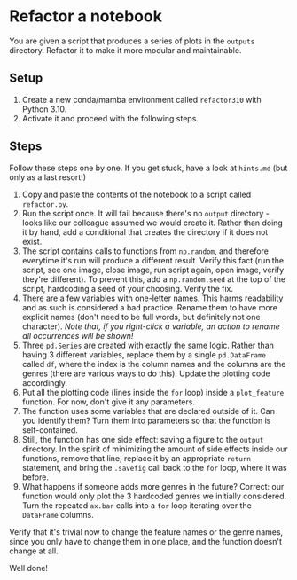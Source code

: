 # Refactor a notebook

You are given a script that produces a series of plots in the `outputs` directory. Refactor it to make it more modular and maintainable.

## Setup

1. Create a new conda/mamba environment called `refactor310` with Python 3.10.
2. Activate it and proceed with the following steps.

## Steps

Follow these steps one by one. If you get stuck, have a look at `hints.md` (but only as a last resort!)

1. Copy and paste the contents of the notebook to a script called `refactor.py`.
2. Run the script once. It will fail because there's no `output` directory - looks like our colleague assumed we would create it. Rather than doing it by hand, add a conditional that creates the directory if it does not exist.
2. The script contains calls to functions from `np.random`, and therefore everytime it's run will produce a different result. Verify this fact (run the script, see one image, close image, run script again, open image, verify they're different). To prevent this, add a `np.random.seed` at the top of the script, hardcoding a seed of your choosing. Verify the fix.
3. There are a few variables with one-letter names. This harms readability and as such is considered a bad practice. Rename them to have more explicit names (don't need to be full words, but definitely not one character). _Note that, if you right-click a variable, an action to rename all occurrences will be shown!_
4. Three `pd.Series` are created with exactly the same logic. Rather than having 3 different variables, replace them by a single `pd.DataFrame` called `df`, where the index is the column names and the columns are the genres (there are various ways to do this). Update the plotting code accordingly.
5. Put all the plotting code (lines inside the `for` loop) inside a `plot_feature` function. For now, don't give it any parameters.
6. The function uses some variables that are declared outside of it. Can you identify them? Turn them into parameters so that the function is self-contained.
7. Still, the function has one side effect: saving a figure to the `output` directory. In the spirit of minimizing the amount of side effects inside our functions, remove that line, replace it by an appropriate `return` statement, and bring the `.savefig` call back to the `for` loop, where it was before.
8. What happens if someone adds more genres in the future? Correct: our function would only plot the 3 hardcoded genres we initially considered. Turn the repeated `ax.bar` calls into a `for` loop iterating over the `DataFrame` columns.

Verify that it's trivial now to change the feature names or the genre names, since you only have to change them in one place, and the function doesn't change at all.

Well done!

